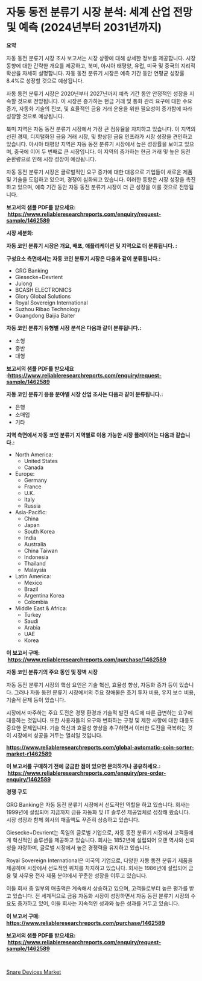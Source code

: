 <p><h1>자동 동전 분류기 시장 분석: 세계 산업 전망 및 예측 (2024년부터 2031년까지)</h1></p><p><strong>요약</strong></p>
<p><p>자동 동전 분류기 시장 조사 보고서는 시장 상황에 대해 상세한 정보를 제공합니다. 시장 동향에 대한 간략한 개요를 제공하고, 북미, 아시아 태평양, 유럽, 미국 및 중국의 지리적 확산을 자세히 설명합니다. 자동 동전 분류기 시장은 예측 기간 동안 연평균 성장률 8.4%로 성장할 것으로 예상됩니다.</p><p>자동 동전 분류기 시장은 2020년부터 2027년까지 예측 기간 동안 안정적인 성장을 지속할 것으로 전망됩니다. 이 시장은 증가하는 현금 거래 및 통화 관리 요구에 대한 수요 증가, 자동화 기술의 진보, 및 효율적인 금융 거래 운용을 위한 필요성이 증가함에 따라 성장할 것으로 예상됩니다.</p><p>북미 지역은 자동 동전 분류기 시장에서 가장 큰 점유율을 차지하고 있습니다. 이 지역의 선진 경제, 디지털화된 금융 거래 시장, 및 향상된 금융 인프라가 시장 성장을 견인하고 있습니다. 아시아 태평양 지역은 자동 동전 분류기 시장에서 높은 성장률을 보이고 있으며, 중국에 이어 두 번째로 큰 시장입니다. 이 지역의 증가하는 현금 거래 및 높은 동전 순환량으로 인해 시장 성장이 예상됩니다.</p><p>자동 동전 분류기 시장은 글로벌적인 요구 증가에 대한 대응으로 기업들이 새로운 제품 및 기술을 도입하고 있으며, 경쟁이 심화되고 있습니다. 이러한 동향은 시장 성장을 촉진하고 있으며, 예측 기간 동안 자동 동전 분류기 시장이 더 큰 성장을 이룰 것으로 전망됩니다.</p></p>
<p><strong>보고서의 샘플 PDF를 받으세요: &nbsp;<a href="https://www.reliableresearchreports.com/enquiry/request-sample/1462589">https://www.reliableresearchreports.com/enquiry/request-sample/1462589</a></strong></p>
<p><strong>시장 세분화:</strong></p>
<p><strong> 자동 코인 분류기 시장은 개요, 배포, 애플리케이션 및 지역으로 더 분류됩니다. :</strong></p>
<p><strong>구성요소 측면에서는 자동 코인 분류기 시장은 다음과 같이 분류됩니다.:</strong></p>
<p><ul><li>GRG Banking</li><li>Giesecke+Devrient</li><li>Julong</li><li>BCASH ELECTRONICS</li><li>Glory Global Solutions</li><li>Royal Sovereign International</li><li>Suzhou Ribao Technology</li><li>Guangdong Baijia Baiter</li></ul></p>
<p><strong> 자동 코인 분류기 유형별 시장 분석은 다음과 같이 분류됩니다.:</strong></p>
<p><ul><li>소형</li><li>중반</li><li>대형</li></ul></p>
<p><strong>보고서의 샘플 PDF를 받으세요 :<a href="https://www.reliableresearchreports.com/enquiry/request-sample/1462589">https://www.reliableresearchreports.com/enquiry/request-sample/1462589</a></strong></p>
<p><strong> 자동 코인 분류기 응용 분야별 시장 산업 조사는 다음과 같이 분류됩니다.:</strong></p>
<p><ul><li>은행</li><li>소매업</li><li>기타</li></ul></p>
<p><strong>지역 측면에서 자동 코인 분류기 지역별로 이용 가능한 시장 플레이어는 다음과 같습니다.:</strong></p>
<p><ul>
    <li>
        North America:
        <ul>
            <li>United States</li>
            <li>Canada</li>
        </ul>
    </li>
    <li>
        Europe:
        <ul>
            <li>Germany</li>
            <li>France</li>
            <li>U.K.</li>
            <li>Italy</li>
            <li>Russia</li>
        </ul>
    </li>
    <li>
        Asia-Pacific:
        <ul>
            <li>China</li>
            <li>Japan</li>
            <li>South Korea</li>
            <li>India</li>
            <li>Australia</li>
            <li>China Taiwan</li>
            <li>Indonesia</li>
            <li>Thailand</li>
            <li>Malaysia</li>
        </ul>
    </li>
    <li>
        Latin America:
        <ul>
            <li>Mexico</li>
            <li>Brazil</li>
            <li>Argentina Korea</li>
            <li>Colombia</li>
        </ul>
    </li>
    <li>
        Middle East & Africa:
        <ul>
            <li>Turkey</li>
            <li>Saudi</li>
            <li>Arabia</li>
            <li>UAE</li>
            <li>Korea</li>
        </ul>
    </li>
    </ul></p>
<p><strong>이 보고서 구매: &nbsp;<a href="https://www.reliableresearchreports.com/purchase/1462589">https://www.reliableresearchreports.com/purchase/1462589</a></strong></p>
<p><strong>자동 코인 분류기의 주요 동인 및 장벽 시장</strong></p>
<p><p>자동 동전 분류기 시장의 핵심 요인은 기술 혁신, 효율성 향상, 자동화 증가 등이 있습니다. 그러나 자동 동전 분류기 시장에서의 주요 장애물은 초기 투자 비용, 유지 보수 비용, 기술적 문제 등이 있습니다.</p><p>시장에서 마주하는 주요 도전은 경쟁 환경과 기술적 발전 속도에 따른 급변하는 요구에 대응하는 것입니다. 또한 사용자들의 요구와 변화하는 규정 및 제한 사항에 대한 대응도 중요한 문제입니다. 기술 혁신과 효율성 향상을 추구하면서 이러한 도전을 극복하는 것이 시장에서 성공을 거두는 열쇠일 것입니다.</p></p>
<p><strong><a href="https://www.reliableresearchreports.com/global-automatic-coin-sorter-market-r1462589">https://www.reliableresearchreports.com/global-automatic-coin-sorter-market-r1462589</a></strong></p>
<p><strong>이 보고서를 구매하기 전에 궁금한 점이 있으면 문의하거나 공유하세요.: &nbsp;<a href="https://www.reliableresearchreports.com/enquiry/pre-order-enquiry/1462589">https://www.reliableresearchreports.com/enquiry/pre-order-enquiry/1462589</a></strong></p>
<p><strong>경쟁 구도</strong></p>
<p><p>GRG Banking은 자동 동전 분류기 시장에서 선도적인 역할을 하고 있습니다. 회사는 1999년에 설립되어 지금까지 금융 자동화 및 IT 솔루션 제공업체로 성장해 왔습니다. 시장 성장과 함께 회사의 매출액도 꾸준히 상승하고 있습니다.</p><p>Giesecke+Devrient는 독일의 글로벌 기업으로, 자동 동전 분류기 시장에서 고객들에게 혁신적인 솔루션을 제공하고 있습니다. 회사는 1852년에 설립되어 오랜 역사와 신뢰성을 자랑하며, 글로벌 시장에서 높은 경쟁력을 유지하고 있습니다.</p><p>Royal Sovereign International은 미국의 기업으로, 다양한 자동 동전 분류기 제품을 제공하며 시장에서 선도적인 위치를 차지하고 있습니다. 회사는 1986년에 설립되어 금융 및 사무용 전자 제품 분야에서 꾸준한 성장을 이루고 있습니다.</p><p>이들 회사 중 일부의 매출액은 계속해서 상승하고 있으며, 고객들로부터 높은 평가를 받고 있습니다. 전 세계적으로 금융 자동화 시장이 성장하면서 자동 동전 분류기 시장의 수요도 증가하고 있어, 이들 회사는 지속적인 성과와 높은 성과를 거두고 있습니다.</p></p>
<p><strong>이 보고서 구매: &nbsp; <a href="https://www.reliableresearchreports.com/purchase/1462589">https://www.reliableresearchreports.com/purchase/1462589</a></strong></p>
<p><strong>보고서의 샘플 PDF를 받으세요: &nbsp;<a href="https://www.reliableresearchreports.com/enquiry/request-sample/1462589">https://www.reliableresearchreports.com/enquiry/request-sample/1462589</a></strong><strong></strong></p>
<p>&nbsp;</p>
<p><p><a href="https://invited-way-688.notion.site/Snare-Devices-Market-Trends-and-Market-Analysis-forecasted-for-period-2024-2031-70f00c1524424caf8161c36f2f4e6433">Snare Devices Market</a></p></p>